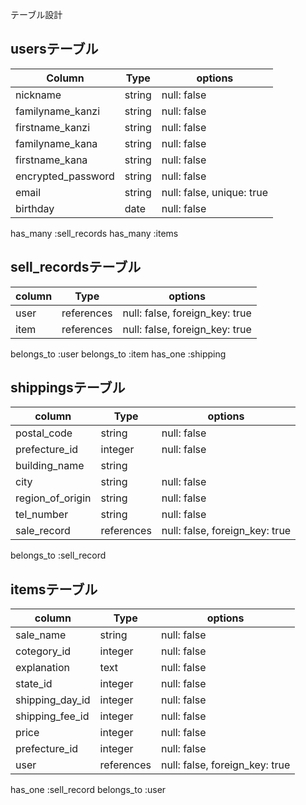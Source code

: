 テーブル設計

## usersテーブル

| Column             | Type    | options
| -------------------| --------| -------------
| nickname           | string  | null: false
| familyname_kanzi   | string  | null: false
| firstname_kanzi    | string  | null: false
| familyname_kana    | string  | null: false
| firstname_kana     | string  | null: false
| encrypted_password | string  | null: false
| email              | string  | null: false, unique: true
| birthday           | date    | null: false

has_many :sell_records
has_many :items

## sell_recordsテーブル

| column           | Type       | options
| ---------------- | -----------| ------------------------------
| user             | references | null: false, foreign_key: true
| item             | references | null: false, foreign_key: true

belongs_to :user
belongs_to :item
has_one :shipping

## shippingsテーブル

| column           | Type       | options
| ---------------- | ---------- | -----------
| postal_code      | string     | null: false
| prefecture_id    | integer    | null: false
| building_name    | string     | 
| city             | string     | null: false
| region_of_origin | string     | null: false
| tel_number       | string     | null: false
| sale_record      | references | null: false, foreign_key: true

belongs_to :sell_record

## itemsテーブル

| column          | Type       | options
| --------------- | ---------- | -----------
| sale_name       | string     | null: false
| cotegory_id     | integer    | null: false
| explanation     | text       | null: false
| state_id        | integer    | null: false
| shipping_day_id | integer    | null: false
| shipping_fee_id | integer    | null: false
| price           | integer    | null: false
| prefecture_id   | integer    | null: false
| user            | references | null: false, foreign_key: true

has_one :sell_record
belongs_to :user